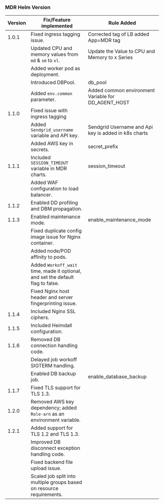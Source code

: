 ### MDR Helm Version

| Version          | Fix/Feature implemented                                                                 | Rule Added              |
|------------------|-----------------------------------------------------------------------------------------|-----------------------  |
| 1.0.1            | Fixed ingress tagging issue.                                                            |Corrected tag of LB added App=MDR tag|
|                  | Updated CPU and memory values from `md` & `sm` to `xl`.                                 |Update the Value to CPU and Memory to x Series|
|                  | Added worker pod as deployment.                                                         |                         |
|                  | Introduced DBPool.                                                                      |db_pool                  |
|                  | Added `env.common` parameter.                                                           |Added common environment Variable for DD_AGENT_HOST| 
| 1.1.0            | Fixed issue with ingress tagging                                                        |                         |
|                  | Added `Sendgrid_username` variable and API key.                                         |Sendgrid Username and Api key is added in k8s charts|
|                  | Added AWS key in secrets.                                                               |secret_prefix            |                   
|  1.1.1           | Included `SESSION_TIMEOUT` variable in MDR charts.                                      |session_timeout          |
|                  | Added WAF configuration to load balancer.                                               |                         |
|  1.1.2           | Enabled DD profiling and DBM propagation.                                               |                         |
|  1.1.3           | Enabled maintenance mode.                                                               |enable_maintenance_mode  |
|                  | Fixed duplicate config image issue for Nginx container.                                 |                         |
|                  | Added node/POD affinity to pods.                                                        |                         |
|                  | Added `Workoff_wait` time, made it optional, and set the default flag to false.         |                         |
|                  | Fixed Nginx host header and server fingerprinting issue.                                |                         |
|  1.1.4           | Included Nginx SSL ciphers.                                                             |                         |
|  1.1.5           | Included Heimdall configuration.                                                        |                         |
|  1.1.6           | Removed DB connection handling code.                                                    |                         |
|                  | Delayed job workoff SIGTERM handling.                                                   |                         |            
|                  | Enabled DB backup job.                                                                  | enable_database_backup  |
|  1.1.7           | Fixed TLS support for TLS 1.3.                                                          |                         |
|  1.2.0           | Removed AWS key dependency; added `Role-arn` as an environment variable.                |                         |
|  1.2.1           | Added support for TLS 1.2 and TLS 1.3.                                                  |                         |
|                  | Improved DB disconnect exception handling code.                                         |                         |
|                  | Fixed backend file upload issue.                                                        |                         |
|                  | Scaled job split into multiple groups based on resource requirements.                   |                         |
